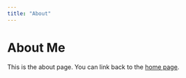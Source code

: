 ```yaml
---
title: "About"
---
```


# About Me

This is the about page. You can link back to the [home page](/).
